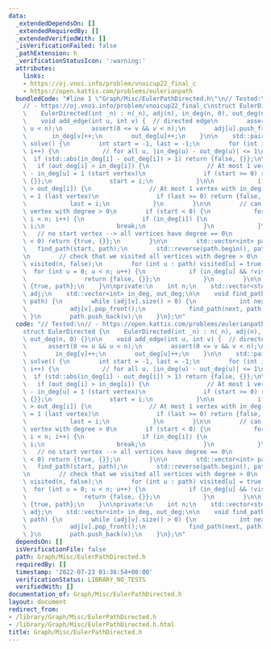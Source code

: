 ```yaml
---
data:
  _extendedDependsOn: []
  _extendedRequiredBy: []
  _extendedVerifiedWith: []
  _isVerificationFailed: false
  _pathExtension: h
  _verificationStatusIcon: ':warning:'
  attributes:
    links:
    - https://oj.vnoi.info/problem/vnoicup22_final_c
    - https://open.kattis.com/problems/eulerianpath
  bundledCode: "#line 1 \"Graph/Misc/EulerPathDirected.h\"\n// Tested:\n// - https://open.kattis.com/problems/eulerianpath\n\
    // - https://oj.vnoi.info/problem/vnoicup22_final_c\nstruct EulerDirected {\n\
    \    EulerDirected(int _n) : n(_n), adj(n), in_deg(n, 0), out_deg(n, 0) {}\n\n\
    \    void add_edge(int u, int v) {  // directed edge\n        assert(0 <= u &&\
    \ u < n);\n        assert(0 <= v && v < n);\n        adj[u].push_front(v);\n \
    \       in_deg[v]++;\n        out_deg[u]++;\n    }\n\n    std::pair<bool, std::vector<int>>\
    \ solve() {\n        int start = -1, last = -1;\n        for (int i = 0; i < n;\
    \ i++) {\n            // for all u, |in_deg(u) - out_deg(u)| <= 1\n          \
    \  if (std::abs(in_deg[i] - out_deg[i]) > 1) return {false, {}};\n\n         \
    \   if (out_deg[i] > in_deg[i]) {\n                // At most 1 vertex with out_deg[u]\
    \ - in_deg[u] = 1 (start vertex)\n                if (start >= 0) return {false,\
    \ {}};\n                start = i;\n            }\n\n            if (in_deg[i]\
    \ > out_deg[i]) {\n                // At most 1 vertex with in_deg[u] - out_deg[u]\
    \ = 1 (last vertex)\n                if (last >= 0) return {false, {}};\n    \
    \            last = i;\n            }\n        }\n\n        // can start at any\
    \ vertex with degree > 0\n        if (start < 0) {\n            for (int i = 0;\
    \ i < n; i++) {\n                if (in_deg[i]) {\n                    start =\
    \ i;\n                    break;\n                }\n            }\n         \
    \   // no start vertex --> all vertices have degree == 0\n            if (start\
    \ < 0) return {true, {}};\n        }\n\n        std::vector<int> path;\n     \
    \   find_path(start, path);\n        std::reverse(path.begin(), path.end());\n\
    \n        // check that we visited all vertices with degree > 0\n        std::vector<bool>\
    \ visited(n, false);\n        for (int u : path) visited[u] = true;\n\n      \
    \  for (int u = 0; u < n; u++) {\n            if (in_deg[u] && !visited[u]) {\n\
    \                return {false, {}};\n            }\n        }\n\n        return\
    \ {true, path};\n    }\n\nprivate:\n    int n;\n    std::vector<std::list<int>>\
    \ adj;\n    std::vector<int> in_deg, out_deg;\n\n    void find_path(int v, std::vector<int>&\
    \ path) {\n        while (adj[v].size() > 0) {\n            int next = adj[v].front();\n\
    \            adj[v].pop_front();\n            find_path(next, path);\n       \
    \ }\n        path.push_back(v);\n    }\n};\n"
  code: "// Tested:\n// - https://open.kattis.com/problems/eulerianpath\n// - https://oj.vnoi.info/problem/vnoicup22_final_c\n\
    struct EulerDirected {\n    EulerDirected(int _n) : n(_n), adj(n), in_deg(n, 0),\
    \ out_deg(n, 0) {}\n\n    void add_edge(int u, int v) {  // directed edge\n  \
    \      assert(0 <= u && u < n);\n        assert(0 <= v && v < n);\n        adj[u].push_front(v);\n\
    \        in_deg[v]++;\n        out_deg[u]++;\n    }\n\n    std::pair<bool, std::vector<int>>\
    \ solve() {\n        int start = -1, last = -1;\n        for (int i = 0; i < n;\
    \ i++) {\n            // for all u, |in_deg(u) - out_deg(u)| <= 1\n          \
    \  if (std::abs(in_deg[i] - out_deg[i]) > 1) return {false, {}};\n\n         \
    \   if (out_deg[i] > in_deg[i]) {\n                // At most 1 vertex with out_deg[u]\
    \ - in_deg[u] = 1 (start vertex)\n                if (start >= 0) return {false,\
    \ {}};\n                start = i;\n            }\n\n            if (in_deg[i]\
    \ > out_deg[i]) {\n                // At most 1 vertex with in_deg[u] - out_deg[u]\
    \ = 1 (last vertex)\n                if (last >= 0) return {false, {}};\n    \
    \            last = i;\n            }\n        }\n\n        // can start at any\
    \ vertex with degree > 0\n        if (start < 0) {\n            for (int i = 0;\
    \ i < n; i++) {\n                if (in_deg[i]) {\n                    start =\
    \ i;\n                    break;\n                }\n            }\n         \
    \   // no start vertex --> all vertices have degree == 0\n            if (start\
    \ < 0) return {true, {}};\n        }\n\n        std::vector<int> path;\n     \
    \   find_path(start, path);\n        std::reverse(path.begin(), path.end());\n\
    \n        // check that we visited all vertices with degree > 0\n        std::vector<bool>\
    \ visited(n, false);\n        for (int u : path) visited[u] = true;\n\n      \
    \  for (int u = 0; u < n; u++) {\n            if (in_deg[u] && !visited[u]) {\n\
    \                return {false, {}};\n            }\n        }\n\n        return\
    \ {true, path};\n    }\n\nprivate:\n    int n;\n    std::vector<std::list<int>>\
    \ adj;\n    std::vector<int> in_deg, out_deg;\n\n    void find_path(int v, std::vector<int>&\
    \ path) {\n        while (adj[v].size() > 0) {\n            int next = adj[v].front();\n\
    \            adj[v].pop_front();\n            find_path(next, path);\n       \
    \ }\n        path.push_back(v);\n    }\n};\n"
  dependsOn: []
  isVerificationFile: false
  path: Graph/Misc/EulerPathDirected.h
  requiredBy: []
  timestamp: '2022-07-23 01:36:54+08:00'
  verificationStatus: LIBRARY_NO_TESTS
  verifiedWith: []
documentation_of: Graph/Misc/EulerPathDirected.h
layout: document
redirect_from:
- /library/Graph/Misc/EulerPathDirected.h
- /library/Graph/Misc/EulerPathDirected.h.html
title: Graph/Misc/EulerPathDirected.h
---
```

